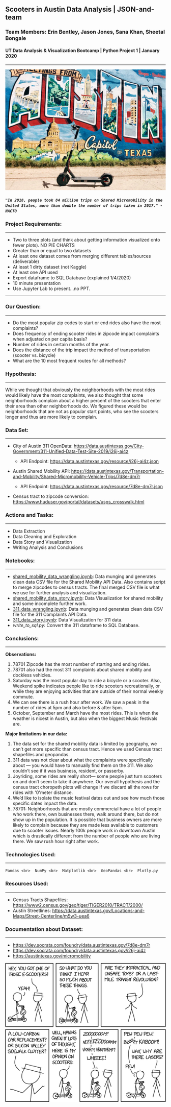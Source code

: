 ##  Scooters in Austin Data Analysis | JSON-and-team 
### Team Members: Erin Bentley, Jason Jones, Sana Khan, Sheetal Bongale
#### UT Data Analysis & Visualization Bootcamp | Python Project 1 | January 2020
---
![Austin Scooter](resources/austin.png)

#### *`"In 2018, people took 84 million trips on Shared Micromobility in the United States, more than double the number of trips taken in 2017." - NACTO`*


### Project Requirements:
---
- Two to three plots (and think about getting information visualized onto fewer plots). NO PIE CHARTS
- Greater than or equal to two datasets
- At least one dataset comes from merging different tables/sources (deliverable)
- At least 1 dirty dataset (not Kaggle)
- At least one API used
- Export dataframe to SQL Database (explained 1/4/2020)
- 10 minute presentation
- Use Jupyter Lab to present...no PPT.
---

### Our Question:
---
- Do the most popular zip codes to start or end rides also have the most complaints?
- Does frequency of ending scooter rides in zipcode impact complaints when adjusted on per capita basis?
- Number of rides in certain months of the year.
- Does the distance of the trip impact the method of transportation (scooter vs. bicycle)
- What are the 10 most frequent routes for all methods?

### Hypothesis:
---
While we thought that obviously the neighborhoods with the most rides would likely have the most complaints, we also thought that some neighborhoods complain about a higher percent of the scooters that enter their area than other neighborhoods do.
We figured these would be neighborhoods that are not as popular start points, who see the scooters longer and thus are more likely to complain.

### Data Set:
---
* City of Austin 311 OpenData: https://data.austintexas.gov/City-Government/311-Unified-Data-Test-Site-2019/i26j-ai4z
    - API Endpoint: https://data.austintexas.gov/resource/i26j-ai4z.json
    
* Austin Shared Mobility API: https://data.austintexas.gov/Transportation-and-Mobility/Shared-Micromobility-Vehicle-Trips/7d8e-dm7r
    - API Endpoint: https://data.austintexas.gov/resource/7d8e-dm7r.json
    
* Census tract to zipcode conversion: https://www.huduser.gov/portal/datasets/usps_crosswalk.html

### Actions and Tasks:
---
- Data Extraction
- Data Cleaning and Exploration
- Data Story and Visualization
- Writing Analysis and Conclusions

### Notebooks:
---
- [shared_mobility_data_wrangling.ipynb](https://github.com/sheetalbongale/Scooters_In_Austin_Data_Analysis/blob/master/notebooks/shared_mobility_data_analysis/shared_mobility_data_wrangling.ipynb): Data munging and generates clean data CSV file for the Shared Mobility API Data. Also contains script to merge zipcodes to census tracts. The final merged CSV file is what we use for further analysis and visualization.
- [shared_mobility_data_story.ipynb](https://github.com/sheetalbongale/Scooters_In_Austin_Data_Analysis/blob/master/notebooks/shared_mobility_data_analysis/shared_mobility_data_story.ipynb): Data Visualization for shared mobility and some incomplete further work.
- [311_data_wrangling.ipynb](https://github.com/sheetalbongale/Scooters_In_Austin_Data_Analysis/blob/master/notebooks/311_complaints_data_analysis/311_data_wrangling.ipynb): Data munging and generates clean data CSV file for the 311 Complaints API Data. 
- [311_data_story.ipynb](https://github.com/sheetalbongale/Scooters_In_Austin_Data_Analysis/blob/master/notebooks/311_complaints_data_analysis/311_data_story.ipynb): Data Visualization for 311 data.
- *write_to_sql.py:* Convert the 311 dataframe to SQL Database.


### Conclusions:
---

**Observations:**
1. 78701 Zipcode has the most number of starting and ending rides.
2. 78701 also had the most 311 complaints about shared mobility and dockless vehicles.
3. Saturday was the most popular day to ride a bicycle or a scooter. Also, Weekend spike indicates people like to ride scooters recreationally, or while they are enjoying activities that are outside of their normal weekly commute.
4. We can see there is a rush hour after work. We saw a peak in the number of rides at 5pm and also before & after 5pm. 
5. October, September and March have the most rides. This is when the weather is nicest in Austin, but also when the biggest Music festivals are. 

**Major limitations in our data:**
1. The data set for the shared mobility data is limited by geography, we can’t get more specific than census tract. Hence we used Census tract shapefiles and geopandas.
2. 311 data was not clear about what the complaints were specifically about — you would have to manually find them on the 311. We also couldn’t see if it was business, resident, or passerby.
3. Joyriding, some rides are really short— some people just turn scooters on and don’t seem to take it anywhere. Our overall hypothesis and the census tract choropeth plots will change if we discard all the rows for rides with '0'meter distance.
4. We’d like to isolate the music festival dates out and see how much those specific dates impact the data.
5. 78701: Neighborhoods that are mostly commercial have a lot of people who work there, own businesses there, walk around there, but do not show up in the population. It is possible that business owners are more likely to complain because they are made less available to customers due to scooter issues. Nearly 100k people work in downtown Austin which is drastically different from the number of people who are living there. We saw rush hour right after work.

### Technologies Used:
---
`Pandas <br> 
NumPy <br> 
Matplotlib <br> 
GeoPandas <br> 
Plotly.py`

### Resources Used:
---
- Census Tracts Shapefiles: https://www2.census.gov/geo/tiger/TIGER2010/TRACT/2000/
- Austin Streetlines: https://data.austintexas.gov/Locations-and-Maps/Street-Centerline/m5w3-uea6

### Documentation about Dataset:
---
- https://dev.socrata.com/foundry/data.austintexas.gov/7d8e-dm7r
- https://dev.socrata.com/foundry/data.austintexas.gov/i26j-ai4z
- https://austintexas.gov/micromobility


![Scooter meme](resources/scooters_meme.png)